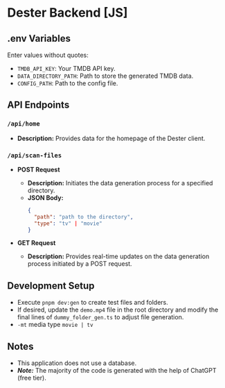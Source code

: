 # Dester Backend [JS]

## .env Variables

Enter values without quotes:

- `TMDB_API_KEY`: Your TMDB API key.
- `DATA_DIRECTORY_PATH`: Path to store the generated TMDB data.
- `CONFIG_PATH`: Path to the config file.

## API Endpoints

### `/api/home`

- **Description:** Provides data for the homepage of the Dester client.

### `/api/scan-files`

- **POST Request**

  - **Description:** Initiates the data generation process for a specified directory.
  - **JSON Body:**
    ```json
    {
      "path": "path to the directory",
      "type": "tv" | "movie"
    }
    ```

- **GET Request**
  - **Description:** Provides real-time updates on the data generation process initiated by a POST request.

## Development Setup

- Execute `pnpm dev:gen` to create test files and folders.
- If desired, update the `demo.mp4` file in the root directory and modify the final lines of `dummy_folder_gen.ts` to adjust file generation.
- `-mt` media type `movie | tv`

## Notes

- This application does not use a database.
- **_Note:_** The majority of the code is generated with the help of ChatGPT (free tier).
